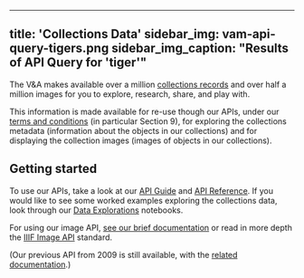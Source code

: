 
---
title: 'Collections Data'
sidebar_img: vam-api-query-tigers.png
sidebar_img_caption: "Results of API Query for 'tiger'"
---
The V&A makes available over a million <a href="https://www.vam.ac.uk/collections">collections records</a> and over half a million images for you to explore, research, share, and play with.

This information is made available for re-use though our APIs, under our <a href="https://www.vam.ac.uk/articles/terms-of-use">terms and conditions</a> (in particular Section 9), for exploring the collections metadata (information about the objects in our collections) and for displaying the collection images (images of objects in our collections).

## Getting started
To use our APIs, take a look at our <a href="https://developers.vam.ac.uk/guide/v2/" class="developers-page__navigation-link">API Guide</a> and <a href="https://api.vam.ac.uk/docs" class="developers-page__navigation-link">API Reference</a>.
If you would like to see some worked examples exploring the collections data, look through our <a href="/explorations/" class="developers-page__navigation-link">Data Explorations</a> notebooks.

For using our image API, <a href="/images" class="developers-page__navigation-link">see our brief documentation</a> or read in more depth the <a href="https://iiif.io/">IIIF Image API</a> standard.

(Our previous API from 2009 is still available, with the <a href="https://www.vam.ac.uk/api" class="developers-page__navigation-link">related documentation</a>.)
